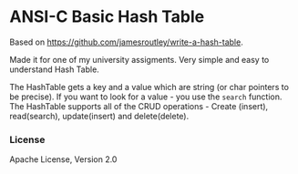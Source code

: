 # ANSI-C Basic Hash Table

Based on https://github.com/jamesroutley/write-a-hash-table.

Made it for one of my university assigments. Very simple and easy to understand Hash Table.

The HashTable gets a key and a value which are string (or char pointers to be precise). If you want to look for a value - you use the `search` function. The HashTable supports all of the CRUD operations - Create (insert), read(search), update(insert) and delete(delete).

### License
Apache License, Version 2.0
